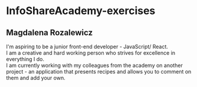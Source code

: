 # InfoShareAcademy-exercises
## Magdalena Rozalewicz
I'm aspiring to be a junior front-end developer - JavaScript/ React. \
I am a creative and hard working person who strives for excellence in everything I do. \
I am currently working with my colleagues from the academy on another project - an application that presents recipes and allows you to comment on them and add your own.
